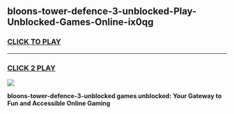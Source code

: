 
## bloons-tower-defence-3-unblocked-Play-Unblocked-Games-Online-ix0qg
<h3>
<a href="https://premium76.site?title=bloons-tower-defence-3-unblocked&ref=25A">CLICK TO PLAY</a></h3>
<hr>

<h3>
<a href="https://premium76.site?title=bloons-tower-defence-3-unblocked&ref=25A">CLICK 2 PLAY</a>
  
</h3>

<a href="https://premium76.site?title=bloons-tower-defence-3-unblocked&ref=25A"><img src="https://clearcache.store/games.png"></a>


**bloons-tower-defence-3-unblocked games unblocked: Your Gateway to Fun and Accessible Online Gaming**
